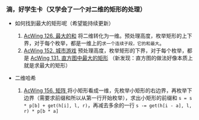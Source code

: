 ### 滴，好学生卡（又学会了一个对二维的矩形的处理）

- 如何找到最大的矩形呢（希望能持续更新）
    1. [AcWing 126. 最大的和](https://www.acwing.com/activity/content/problem/content/360/) 将二维转化为一维。预处理高度，枚举矩形的上下界，对于每个枚举，都是一维上的`求一个连续子段，它的和最大`。
    2. [AcWing 152. 城市游戏](https://www.acwing.com/activity/content/problem/content/387/) 预处理高度，枚举矩形的下界，对于每个枚举，都是 [AcWing 131. 直方图中最大的矩形](https://www.acwing.com/activity/content/problem/content/366/) （新发现：直方图的做法好像本质上就是求最大的矩形）

- 二维哈希
	1. [AcWing 156. 矩阵 ](https://www.acwing.com/activity/content/problem/content/391/)  将小矩形看成一维，先枚举小矩形的右边界，再枚举下边界（需要求前缀和所以从第一行开始枚举），求出小矩形的前缀和 `s = s * p[b] + get(h[i], l, r)`，再减去多余的一行 `s -= get(h[i - a], l, r) * p[b * a]`
